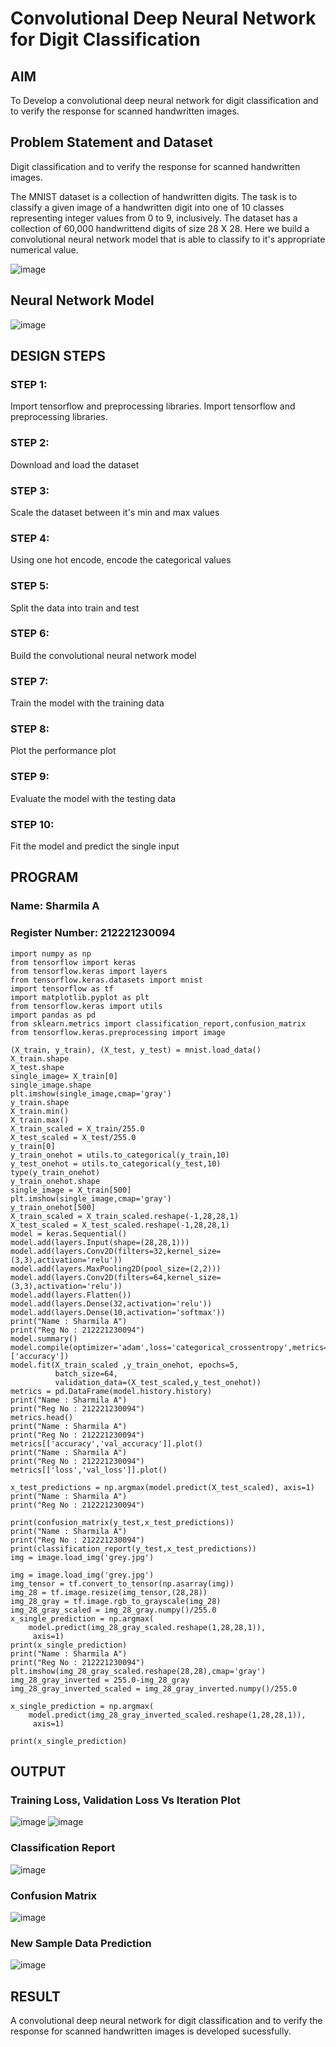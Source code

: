 # Convolutional Deep Neural Network for Digit Classification

## AIM

To Develop a convolutional deep neural network for digit classification and to verify the response for scanned handwritten images.

## Problem Statement and Dataset
Digit classification and to verify the response for scanned handwritten images.

The MNIST dataset is a collection of handwritten digits. The task is to classify a given image of a handwritten digit into one of 10 classes representing integer values from 0 to 9, inclusively. The dataset has a collection of 60,000 handwrittend digits of size 28 X 28. Here we build a convolutional neural network model that is able to classify to it's appropriate numerical value.

![image](https://github.com/user-attachments/assets/d1dd1a57-8794-47fe-b02e-e99a0cc7c51f)


## Neural Network Model

![image](https://github.com/user-attachments/assets/b79a38fe-2225-4e5a-a3ca-4a453d346fa7)


## DESIGN STEPS

### STEP 1:
Import tensorflow and preprocessing libraries. Import tensorflow and preprocessing libraries.

### STEP 2:
Download and load the dataset

### STEP 3:
Scale the dataset between it's min and max values
### STEP 4:
Using one hot encode, encode the categorical values

### STEP 5:
Split the data into train and test

### STEP 6:
Build the convolutional neural network model

### STEP 7:
Train the model with the training data

### STEP 8:

Plot the performance plot
### STEP 9:
Evaluate the model with the testing data

### STEP 10:
Fit the model and predict the single input
## PROGRAM

### Name: Sharmila A
### Register Number: 212221230094
```
import numpy as np
from tensorflow import keras
from tensorflow.keras import layers
from tensorflow.keras.datasets import mnist
import tensorflow as tf
import matplotlib.pyplot as plt
from tensorflow.keras import utils
import pandas as pd
from sklearn.metrics import classification_report,confusion_matrix
from tensorflow.keras.preprocessing import image

(X_train, y_train), (X_test, y_test) = mnist.load_data()
X_train.shape
X_test.shape
single_image= X_train[0]
single_image.shape
plt.imshow(single_image,cmap='gray')
y_train.shape
X_train.min()
X_train.max()
X_train_scaled = X_train/255.0
X_test_scaled = X_test/255.0
y_train[0]
y_train_onehot = utils.to_categorical(y_train,10)
y_test_onehot = utils.to_categorical(y_test,10)
type(y_train_onehot)
y_train_onehot.shape
single_image = X_train[500]
plt.imshow(single_image,cmap='gray')
y_train_onehot[500]
X_train_scaled = X_train_scaled.reshape(-1,28,28,1)
X_test_scaled = X_test_scaled.reshape(-1,28,28,1)
model = keras.Sequential()
model.add(layers.Input(shape=(28,28,1)))
model.add(layers.Conv2D(filters=32,kernel_size=(3,3),activation='relu'))
model.add(layers.MaxPooling2D(pool_size=(2,2)))
model.add(layers.Conv2D(filters=64,kernel_size=(3,3),activation='relu'))
model.add(layers.Flatten())
model.add(layers.Dense(32,activation='relu'))
model.add(layers.Dense(10,activation='softmax'))
print("Name : Sharmila A")
print("Reg No : 212221230094")
model.summary()
model.compile(optimizer='adam',loss='categorical_crossentropy',metrics=['accuracy'])
model.fit(X_train_scaled ,y_train_onehot, epochs=5,
          batch_size=64, 
          validation_data=(X_test_scaled,y_test_onehot))
metrics = pd.DataFrame(model.history.history)
print("Name : Sharmila A")
print("Reg No : 212221230094")
metrics.head()
print("Name : Sharmila A")
print("Reg No : 212221230094")
metrics[['accuracy','val_accuracy']].plot()
print("Name : Sharmila A")
print("Reg No : 212221230094")
metrics[['loss','val_loss']].plot()

x_test_predictions = np.argmax(model.predict(X_test_scaled), axis=1)
print("Name : Sharmila A")
print("Reg No : 212221230094")

print(confusion_matrix(y_test,x_test_predictions))
print("Name : Sharmila A")
print("Reg No : 212221230094")
print(classification_report(y_test,x_test_predictions))
img = image.load_img('grey.jpg')

img = image.load_img('grey.jpg')
img_tensor = tf.convert_to_tensor(np.asarray(img))
img_28 = tf.image.resize(img_tensor,(28,28))
img_28_gray = tf.image.rgb_to_grayscale(img_28)
img_28_gray_scaled = img_28_gray.numpy()/255.0
x_single_prediction = np.argmax(
    model.predict(img_28_gray_scaled.reshape(1,28,28,1)),
     axis=1)
print(x_single_prediction)
print("Name : Sharmila A")
print("Reg No : 212221230094")
plt.imshow(img_28_gray_scaled.reshape(28,28),cmap='gray')
img_28_gray_inverted = 255.0-img_28_gray
img_28_gray_inverted_scaled = img_28_gray_inverted.numpy()/255.0

x_single_prediction = np.argmax(
    model.predict(img_28_gray_inverted_scaled.reshape(1,28,28,1)),
     axis=1)

print(x_single_prediction)
```
     
## OUTPUT

### Training Loss, Validation Loss Vs Iteration Plot

![image](https://github.com/user-attachments/assets/dcc24203-2c48-4032-a669-9f2bc79709ed)
![image](https://github.com/user-attachments/assets/551938fe-d8f4-4ff4-b464-f49ded4b97e2)



### Classification Report

![image](https://github.com/user-attachments/assets/cf0df70f-c210-41f3-bc5b-5f9ecc16e4cd)


### Confusion Matrix

![image](https://github.com/user-attachments/assets/b696f3bc-3162-4531-91cf-232585bb1604)


### New Sample Data Prediction

![image](https://github.com/user-attachments/assets/62a01c3a-20aa-4d71-8168-22c5cc852b1f)


## RESULT
A convolutional deep neural network for digit classification and to verify the response for scanned handwritten images is developed sucessfully.

